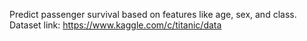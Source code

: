 Predict passenger survival based on features like age, sex, and class.
Dataset link: https://www.kaggle.com/c/titanic/data
